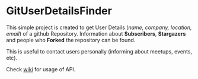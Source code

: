 # GitUserDetailsFinder

This simple project is created to get User Details (_name, company, location, email_) of a github Repository. Information about **Subscribers**, **Stargazers** and people who **Forked** the repository can be found. 

This is useful to contact users personally (informing about meetups, events, etc).

Check [wiki](https://github.com/devender-yadav/GitUserDetailsFinder/wiki) for usage of API. 
